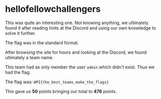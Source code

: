 # hellofellowchallengers

This was quite an interesting one. Not knowing anything, we ultimately found it after reading hints at the Discord and using
 our own knowledge to solve it further. 
 
 The flag was in the standard format.
 
 After browsing the site for hours and looking at the Discord, we found ultimately a team name.
 
 This team had as only member the user `admin` which didn't exist. Thus we had the flag.
 
 The flag was: `WPI{the_best_teams_make_the_flags}`
 
 This gave us **50** points bringing our total to **476** points.
